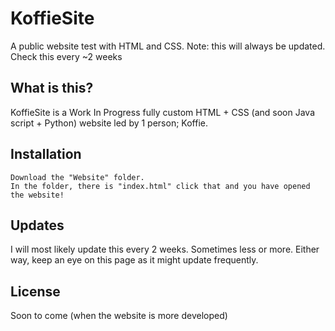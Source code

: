 # KoffieSite
A public website test with HTML and CSS. Note: this will always be updated. Check this every ~2 weeks

## What is this?

KoffieSite is a Work In Progress fully custom HTML + CSS (and soon Java script + Python) website led by 1 person; Koffie.

## Installation

```
Download the "Website" folder.
In the folder, there is "index.html" click that and you have opened the website!
```

## Updates
 
 I will most likely update this every 2 weeks. Sometimes less or more. Either way, keep an eye on this page as it might update frequently.


## License
Soon to come (when the website is more developed)
